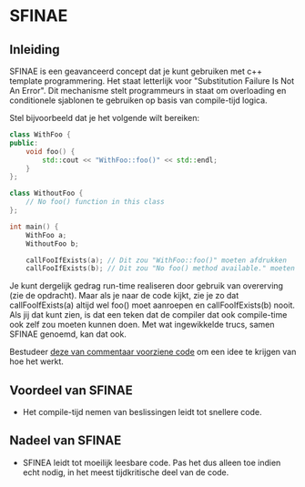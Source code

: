 # SFINAE
## Inleiding
SFINAE is een geavanceerd concept dat je kunt gebruiken met c++ template programmering. Het staat letterlijk voor "Substitution Failure Is Not An Error". Dit mechanisme stelt programmeurs in staat om overloading en conditionele sjablonen te gebruiken op basis van compile-tijd logica.

Stel bijvoorbeeld dat je het volgende wilt bereiken:

```c++
class WithFoo {
public:
    void foo() {
        std::cout << "WithFoo::foo()" << std::endl;
    }
};

class WithoutFoo {
    // No foo() function in this class
};

int main() {
    WithFoo a;
    WithoutFoo b;

    callFooIfExists(a); // Dit zou "WithFoo::foo()" moeten afdrukken
    callFooIfExists(b); // Dit zou "No foo() method available." moeten afdrukken
```

Je kunt dergelijk gedrag run-time realiseren door gebruik van overerving (zie de opdracht).
Maar als je naar de code kijkt, zie je zo dat callFooIfExists(a) altijd wel foo() moet aanroepen en callFooIfExists(b) nooit. Als jij dat kunt zien, is dat een teken dat de compiler dat ook compile-time ook zelf zou moeten kunnen doen. Met wat ingewikkelde trucs, samen SFINAE genoemd, kan dat ook.

Bestudeer [deze van commentaar voorziene code](./sfinae.cpp) om een idee te krijgen van hoe het werkt.

## Voordeel van SFINAE
- Het compile-tijd nemen van beslissingen leidt tot snellere code.
## Nadeel van SFINAE
- SFINEA leidt tot moeilijk leesbare code. Pas het dus alleen toe indien echt nodig, in het meest tijdkritische deel van de code.